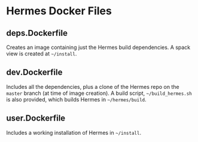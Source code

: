 # Hermes Docker Files

## deps.Dockerfile

Creates an image containing just the Hermes build dependencies. A spack view is
created at `~/install`.

## dev.Dockerfile

Includes all the dependencies, plus a clone of the Hermes repo on the `master`
branch (at time of image creation). A build script, `~/build_hermes.sh` is also
provided, which builds Hermes in `~/hermes/build`.

## user.Dockerfile

Includes a working installation of Hermes in `~/install`.
